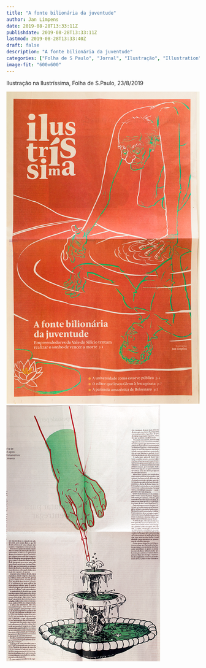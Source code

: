 ```yaml
---
title: "A fonte bilionária da juventude"
author: Jan Limpens
date: 2019-08-28T13:33:11Z
publishdate: 2019-08-28T13:33:11Z
lastmod: 2019-08-28T13:33:40Z
draft: false
description: "A fonte bilionária da juventude"
categories: ["Folha de S Paulo", "Jornal", "Ilustração", "Illustration"]
image-fit: "600x600"
---
```


Ilustração na Ilustríssima, Folha de S.Paulo, 23/8/2019

![](capa-vida-eterna-impressa.png)
![](miolo-vida-eterna-impresso.png)